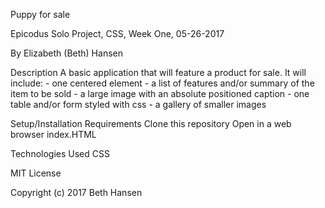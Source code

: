 Puppy for sale

Epicodus Solo Project, CSS, Week One, 05-26-2017

By Elizabeth (Beth) Hansen

Description
    A basic application that will feature a product for sale. It will include:
      - one centered element
      - a list of features and/or summary of the item to be sold
      - a large image with an absolute positioned caption
      - one table and/or form styled with css
      - a gallery of smaller images


Setup/Installation Requirements
      Clone this repository
      Open in a web browser index.HTML

Technologies Used
      CSS


MIT License

Copyright (c) 2017 Beth Hansen
